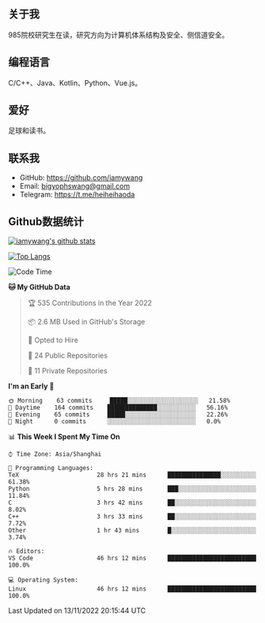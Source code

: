 ## 关于我

985院校研究生在读，研究方向为计算机体系结构及安全、侧信道安全。

## 编程语言

C/C++、Java、Kotlin、Python、Vue.js。

## 爱好

足球和读书。

## 联系我

- GitHub: https://github.com/iamywang
- Email: bigyophswang@gmail.com
- Telegram: https://t.me/heiheihaoda

## Github数据统计

[![iamywang's github stats](https://github-readme-stats.vercel.app/api?username=iamywang&count_private=true&show_icons=true)]()

[![Top Langs](https://github-readme-stats.vercel.app/api/top-langs/?username=iamywang&layout=compact)]()

<!--START_SECTION:waka-->
![Code Time](http://img.shields.io/badge/Code%20Time-566%20hrs%2031%20mins-blue)

**🐱 My GitHub Data** 

> 🏆 535 Contributions in the Year 2022
 > 
> 📦 2.6 MB Used in GitHub's Storage 
 > 
> 💼 Opted to Hire
 > 
> 📜 24 Public Repositories 
 > 
> 🔑 11 Private Repositories  
 > 
**I'm an Early 🐤** 

```text
🌞 Morning    63 commits     █████░░░░░░░░░░░░░░░░░░░░   21.58% 
🌆 Daytime    164 commits    ██████████████░░░░░░░░░░░   56.16% 
🌃 Evening    65 commits     █████░░░░░░░░░░░░░░░░░░░░   22.26% 
🌙 Night      0 commits      ░░░░░░░░░░░░░░░░░░░░░░░░░   0.0%

```


📊 **This Week I Spent My Time On** 

```text
⌚︎ Time Zone: Asia/Shanghai

💬 Programming Languages: 
TeX                      28 hrs 21 mins      ███████████████░░░░░░░░░░   61.38% 
Python                   5 hrs 28 mins       ███░░░░░░░░░░░░░░░░░░░░░░   11.84% 
C                        3 hrs 42 mins       ██░░░░░░░░░░░░░░░░░░░░░░░   8.02% 
C++                      3 hrs 33 mins       ██░░░░░░░░░░░░░░░░░░░░░░░   7.72% 
Other                    1 hr 43 mins        █░░░░░░░░░░░░░░░░░░░░░░░░   3.74%

🔥 Editors: 
VS Code                  46 hrs 12 mins      █████████████████████████   100.0%

💻 Operating System: 
Linux                    46 hrs 12 mins      █████████████████████████   100.0%

```


 Last Updated on 13/11/2022 20:15:44 UTC
<!--END_SECTION:waka-->
